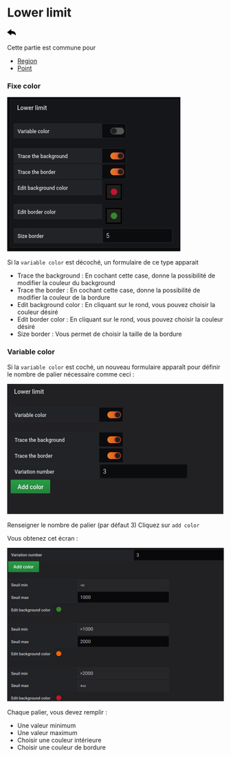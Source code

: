 # Lower limit

[![](../../screenshots/other/Go-back.png)](coordinates.md)

Cette partie est commune pour

- [Region](coordinates-space-region.md)
- [Point](coordinates-space-point.md)

### Fixe color

![lower limit](../../screenshots/editor/coordinates/lower-limit/fixe-color.jpg)

Si la `variable color` est décoché, un formulaire de ce type apparait

- Trace the background : En cochant cette case, donne la possibilité de modifier la couleur du background
- Trace the border : En cochant cette case, donne la possibilité de modifier la couleur de la bordure
- Edit background color : En cliquant sur le rond, vous pouvez choisir la couleur désiré
- Edit border color : En cliquant sur le rond, vous pouvez choisir la couleur désiré
- Size border : Vous permet de choisir la taille de la bordure

### Variable color

Si la `variable color` est coché, un nouveau formulaire apparaît pour définir le nombre de palier nécessaire comme ceci :

![lower limit](../../screenshots/editor/coordinates/lower-limit/lower-limit-variable.png)

Renseigner le nombre de palier (par défaut 3)
Cliquez sur `add color`

Vous obtenez cet écran :

![lower limit](../../screenshots/editor/coordinates/lower-limit/variable-color-input.jpg)

Chaque palier, vous devez remplir :

- Une valeur minimum
- Une valeur maximum
- Choisir une couleur intérieure
- Choisir une couleur de bordure
